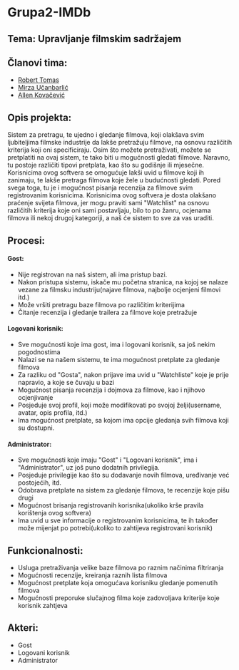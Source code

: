 # Grupa2-IMDb
## Tema: Upravljanje filmskim sadržajem

## Članovi tima:
* [Robert Tomas](https://github.com/rtomas1)
* [Mirza Učanbarlić](https://github.com/tylerwetrust)
* [Allen Kovačević](https://github.com/AllenKo100)

## Opis projekta:
Sistem za pretragu, te ujedno i gledanje filmova, koji olakšava svim ljubiteljima filmske industrije da lakše pretražuju filmove, na osnovu različitih kriterija koji oni specificiraju. Osim što možete pretraživati, možete se pretplatiti na ovaj sistem, te tako biti u mogućnosti gledati filmove. Naravno, tu postoje različiti tipovi pretplata, kao što su godišnje ili mjesečne. Korisnicima ovog softvera se omogućuje lakši uvid u filmove koji ih zanimaju, te lakše pretraga filmova koje žele u budućnosti gledati. Pored svega toga, tu je i mogućnost pisanja recenzija za filmove svim registrovanim korisnicima. Korisnicima ovog softvera je dosta olakšano praćenje svijeta filmova, jer mogu praviti sami "Watchlist" na osnovu različitih kriterija koje oni sami postavljaju, bilo to po žanru, ocjenama filmova ili nekoj drugoj kategoriji, a naš će sistem to sve za vas uraditi.

## Procesi:

#### Gost:
* Nije registrovan na naš sistem, ali ima pristup bazi.
* Nakon pristupa sistemu, iskače mu početna stranica, na kojoj se nalaze vezane za filmsku industriju(najave filmova, najbolje ocjenjeni filmovi itd.)
* Može vršiti pretragu baze filmova po različitim kriterijima
* Čitanje recenzija i gledanje trailera za filmove koje pretražuje

#### Logovani korisnik:
* Sve mogućnosti koje ima gost, ima i logovani korisnik, sa još nekim pogodnostima
* Nalazi se na našem sistemu, te ima mogućnost pretplate za gledanje filmova
* Za razliku od "Gosta", nakon prijave ima uvid u "Watchliste" koje je prije napravio, a koje se čuvaju u bazi
* Mogućnost pisanja recenzija i dojmova za filmove, kao i njihovo ocjenjivanje
* Posjeduje svoj profil, koji može modifikovati po svojoj želji(username, avatar, opis profila, itd.)
* Ima mogućnost pretplate, sa kojom ima opcije gledanja svih filmova koji su dostupni.

#### Administrator:
* Sve mogućnosti koje imaju "Gost" i "Logovani korisnik", ima i "Administrator", uz još puno dodatnih privilegija.
* Posjeduje privilegije kao što su dodavanje novih filmova, uređivanje već postojećih, itd.
* Odobrava pretplate na sistem za gledanje filmova, te recenzije koje pišu drugi
* Mogućnost brisanja registrovanih korisnika(ukoliko krše pravila korištenja ovog softvera)
* Ima uvid u sve informacije o registrovanim korisnicima, te ih također može mijenjat po potrebi(ukoliko to zahtijeva registrovani korisnik)


## Funkcionalnosti:
* Usluga pretraživanja velike baze filmova po raznim načinima filtriranja
* Mogućnosti recenzije, kreiranja raznih lista filmova
* Mogućnost pretplate koja omogućava korisniku gledanje pomenutih filmova
* Mogućnosti preporuke slučajnog filma koje zadovoljava kriterije koje korisnik zahtjeva

## Akteri:
* Gost
* Logovani korisnik
* Administrator
